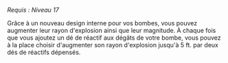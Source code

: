 *Requis : Niveau 17*

Grâce à un nouveau design interne pour vos bombes, vous pouvez augmenter leur rayon d'explosion ainsi que leur magnitude. À chaque fois que vous ajoutez un dé de réactif aux dégâts de votre bombe, vous pouvez à la place choisir d'augmenter son rayon d'explosion jusqu'à 5 ft. par deux dés de réactifs dépensés.
